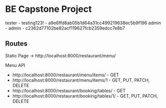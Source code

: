 # BE Capstone Project

tester - testing123! - a9e6ffd8ab05b1d64a31cc499219638ec5b9f196
admin - admin - c2362d77102be82acf119627fcb2359edcc7e8b7

## Routes

Static Page -> http://localhost:8000/restaurant/menu/

Menu API

- http://localhost:8000/restaurant/menu/items/ - GET
- http://localhost:8000/restaurant/menu/items/1 - GET, PUT, PATCH, DELETE
- http://localhost:8000/restaurant/booking/tables/ - GET
- http://localhost:8000/restaurant/booking/tables/1/ - GET, PUT, PATCH, DELETE
